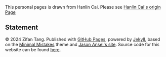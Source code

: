 This personal pages is drawn from Hanlin Cai. Please see [Hanlin Cai's origin Page](https://github.com/GuangLun2000/GuangLun2000.github.io)


## Statement

© 2024 Zifan Tang. Published with [GitHub Pages](https://pages.github.com/), powered by [Jekyll](https://jekyllrb.com/), based on the [Minimal Mistakes](https://mademistakes.com/) theme and [Jason Ansel's site](https://github.com/jansel/jansel.github.io). Source code for this website can be found [here](https://github.com/GuangLun2000/GuangLun2000.github.io).
